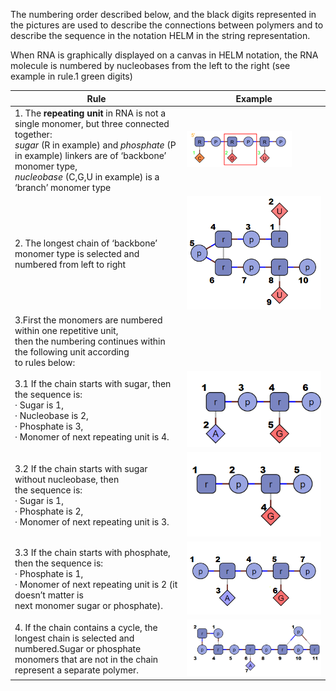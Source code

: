The numbering order described below, and the black digits represented in the pictures are used to describe the connections between polymers and to describe the sequence in the notation HELM in the string representation.

When RNA is graphically displayed on a canvas in HELM notation, the RNA molecule is numbered by nucleobases from the left to the right (see example in rule.1 green digits)

| Rule                                                         | Example                                                      |
| ------------------------------------------------------------ | ------------------------------------------------------------ |
| 1.  The **repeating unit** in RNA is not a single monomer, but three connected together: <br>*sugar* (R in example) and *phosphate* (P in example) linkers are  of ‘backbone’ monomer type, <br/>*nucleobase* (C,G,U in  example) is a ‘branch’ monomer type | ![RNA_example_1](https://github.com/epam/ketcher/blob/master/documentation/wiki/HELM_RNA_numeration_1.png) |
| 2.  The longest chain of ‘backbone’ monomer type is selected and <br/>numbered from  left to right | ![RNA_example_3](https://github.com/epam/ketcher/blob/master/documentation/wiki/HELM_RNA_numeration_3.png) |
| 3.First  the monomers are numbered within one repetitive unit, <br/>then the numbering  continues within the following unit according<br/> to rules below: |                                                              |
| 3.1  If the chain starts with sugar, then the sequence is:<br/>  ·     Sugar is 1, <br/>  ·     Nucleobase is 2, <br/>  ·     Phosphate is 3, <br/>  ·     Monomer of next repeating unit is 4. | ![RNA_example_2](https://github.com/epam/ketcher/blob/master/documentation/wiki/HELM_RNA_numeration_2.png) |
| 3.2  If the chain starts with sugar without nucleobase, then <br/>the sequence is: <br/> ·     Sugar is 1,<br/> ·     Phosphate is 2, <br/> ·     Monomer of next repeating unit is 3. | ![RNA_example_4](https://github.com/epam/ketcher/blob/master/documentation/wiki/HELM_RNA_numeration_4.png) |
| 3.3  If the chain starts with phosphate, then the sequence is:<br/>  ·     Phosphate is 1,<br/>  ·     Monomer of next repeating unit is 2 (it doesn’t  matter is <br/>next monomer sugar or phosphate). | ![RNA_example_5](https://github.com/epam/ketcher/blob/master/documentation/wiki/HELM_RNA_numeration_5.png) |
| 4.  If the chain contains a cycle, the longest chain is selected and<br/> numbered.Sugar or phosphate monomers that are not in the chain represent a separate polymer. | ![RNA_example_6](https://github.com/epam/ketcher/blob/master/documentation/wiki/HELM_RNA_numeration_6.png) |

